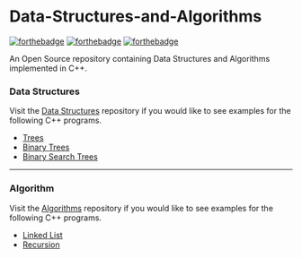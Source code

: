 # Data-Structures-and-Algorithms

[![forthebadge](https://forthebadge.com/images/badges/built-with-love.svg)](https://forthebadge.com) [![forthebadge](https://forthebadge.com/images/badges/for-you.svg)](https://forthebadge.com) [![forthebadge](https://forthebadge.com/images/badges/made-with-c-plus-plus.svg)](https://forthebadge.com)

An Open Source repository containing Data Structures and Algorithms implemented in C++.

### Data Structures

Visit the [Data Structures](https://github.com/kunal299/Data-Structures-and-Algorithms/tree/main/Data%20Structures) repository if you would like to see examples for the following C++ programs.

- [Trees](https://github.com/kunal299/Data-Structures-and-Algorithms/tree/main/Data%20Structures/Trees)
- [Binary Trees](https://github.com/kunal299/Data-Structures-and-Algorithms/tree/main/Data%20Structures/Binary%20Trees)
- [Binary Search Trees](https://github.com/kunal299/Data-Structures-and-Algorithms/tree/main/Data%20Structures/Binary%20Search%20Trees)

___

### Algorithm

Visit the [Algorithms](https://github.com/kunal299/Data-Structures-and-Algorithms/tree/main/Algorithms) repository if you would like to see examples for the following C++ programs.

- [Linked List](https://github.com/kunal299/Data-Structures-and-Algorithms/tree/main/Algorithms/Linked%20List)
- [Recursion](https://github.com/kunal299/Data-Structures-and-Algorithms/tree/main/Algorithms/Recursion)
